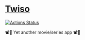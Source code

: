# [Twiso](https://twiso.pouyio.now.sh)

[![Actions Status](https://github.com/pouyio/twiso/workflows/Deploy%20to%20Now/badge.svg)](https://github.com/pouyio/twiso/actions)

📽🍿 Yet another movie/series app 📽🍿

